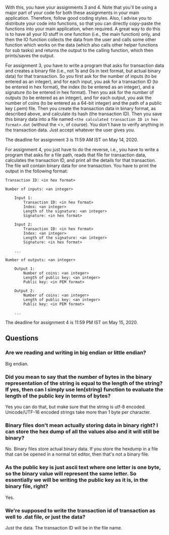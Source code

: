 With this, you have your assignments 3 and 4. Note that you'll be using a major part of your code for both these assignments in your main application. Therefore, follow good coding styles. Also, I advise you to distribute your code into functions, so that you can directly copy-paste the functions into your main application, when required. A great way to do this is to have all your IO stuff in one function (i.e., the main function) only, and then the IO function collects the data from the user and calls some other function which works on the data (which also calls other helper functions for sub tasks) and returns the output to the calling function, which then prints/saves the output.

For assignment 3, you have to write a program that asks for transaction data and creates a binary file (i.e., not 1s and 0s in text format, but actual binary data) for that transaction. So you first ask for the number of inputs (to be entered as an integer), and for each input, you ask for a transaction ID (to be entered in hex format), the index (to be entered as an integer), and a signature (to be entered in hex format). Then you ask for the number of outputs (to be entered as an integer), and for each output, you ask the number of coins (to be entered as a 64-bit integer) and the path of a public key (.pem) file. Then you create the transaction data in binary format, as described above, and calculate its hash (the transaction ID). Then you save this binary data into a file named `<the calculated transaction ID in hex format>.dat` (without the <>, of course). You don't have to verify anything in the transaction data. Just accept whatever the user gives you.

The deadline for assignment 3 is 11:59 AM IST on May 14, 2020. 

For assignment 4, you just have to do the reverse, i.e., you have to write a program that asks for a file path, reads that file for transaction data, calculates the transaction ID, and print all the details for that transaction. The file will contain binary data for one transaction. You have to print the output in the following format:

```
Transaction ID: <in hex format>

Number of inputs: <an integer>

    Input 1:
        Transaction ID: <in hex format>
        Index: <an integer>
        Length of the signature: <an integer>
        Signature: <in hex format>

    Input 2:
        Transaction ID: <in hex format>
        Index: <an integer>
        Length of the signature: <an integer>
        Signature: <in hex format>

    ...

Number of outputs: <an integer>

    Output 1:
        Number of coins: <an integer>
        Length of public key: <an integer>
        Public key: <in PEM format>

    Output 2:
        Number of coins: <an integer>
        Length of public key: <an integer>
        Public key: <in PEM format>

    ...
```

The deadline for assignment 4 is 11:59 PM IST on May 15, 2020.

## Questions

### Are we reading and writing in big endian or little endian?
Big endian.

###  Did you mean to say that the number of bytes in the binary representation of the string is equal to the length of the string? If yes, then can I simply use len(string) function to evaluate the length of the public key in terms of bytes?
Yes you can do that, but make sure that the string is utf-8 encoded. Unicode/UTF-16 encoded strings take more than 1 byte per character.

### Binary files don't mean actually storing data in binary right? I can store the hex dump of all the values also and it will still be binary?
No. Binary files store actual binary data. If you store the hexdump in a file that can be opened in a normal txt editor, then that's not a binary file.

### As the public key is just ascii text where one letter is one byte, so the binary value will represent the same letter. So essentially we will be writing the public key as it is, in the binary file, right?
Yes.

### We're supposed to write the transaction id of transaction as well to .dat file, or just the data?
Just the data. The transaction ID will be in the file name.

